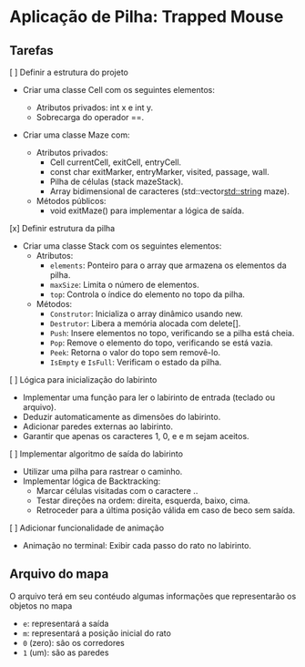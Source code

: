 # Aplicação de Pilha: Trapped Mouse

## Tarefas
[ ] Definir a estrutura do projeto
- Criar uma classe Cell com os seguintes elementos:
    - Atributos privados: int x e int y.
    - Sobrecarga do operador ==.

- Criar uma classe Maze com:
    - Atributos privados:
        - Cell currentCell, exitCell, entryCell.
        - const char exitMarker, entryMarker, visited, passage, wall.
        - Pilha de células (stack<Cell> mazeStack).
        - Array bidimensional de caracteres (std::vector<std::string> maze).
    - Métodos públicos:
        - void exitMaze() para implementar a lógica de saída.

[x] Definir estrutura da pilha
- Criar uma classe Stack com os seguintes elementos:
    - Atributos:
        - `elements`: Ponteiro para o array que armazena os elementos da pilha.
        - `maxSize`: Limita o número de elementos.
        - `top`: Controla o índice do elemento no topo da pilha.
    - Métodos:
        - `Construtor`: Inicializa o array dinâmico usando new.
        - `Destrutor`: Libera a memória alocada com delete[].
        - `Push`: Insere elementos no topo, verificando se a pilha está cheia.
        - `Pop`: Remove o elemento do topo, verificando se está vazia.
        - `Peek`: Retorna o valor do topo sem removê-lo.
        - `IsEmpty` e `IsFull`: Verificam o estado da pilha.

[ ] Lógica para inicialização do labirinto
- Implementar uma função para ler o labirinto de entrada (teclado ou arquivo).
- Deduzir automaticamente as dimensões do labirinto.
- Adicionar paredes externas ao labirinto.
- Garantir que apenas os caracteres 1, 0, e e m sejam aceitos.

[ ] Implementar algoritmo de saída do labirinto
- Utilizar uma pilha para rastrear o caminho.
- Implementar lógica de Backtracking:
    - Marcar células visitadas com o caractere ..
    - Testar direções na ordem: direita, esquerda, baixo, cima.
    - Retroceder para a última posição válida em caso de beco sem saída.

[ ] Adicionar funcionalidade de animação
- Animação no terminal: Exibir cada passo do rato no labirinto.

## Arquivo do mapa

O arquivo terá em seu contéudo algumas informações que representarão os objetos no mapa

- `e`: representará a saída
- `m`: representará a posição inicial do rato
- `0` (zero): são os corredores
- `1` (um): são as paredes